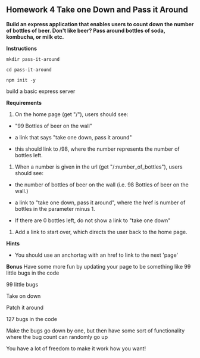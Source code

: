 ## Homework 4 Take one Down and Pass it Around

**Build an express application that enables users to count down the number of bottles of beer. Don't like beer? Pass around bottles of soda, kombucha, or milk etc.**

**Instructions**

`mkdir pass-it-around`

`cd pass-it-around`

`npm init -y`

build a basic express server


**Requirements**

1. On the home page (get "/"), users should see:

* "99 Bottles of beer on the wall"

* a link that says "take one down, pass it around"

* this should link to /98, where the number represents the number of bottles left.

1. When a number is given in the url (get "/:number_of_bottles"), users should see:

* the number of bottles of beer on the wall (i.e. 98 Bottles of beer on the wall.)

* a link to "take one down, pass it around", where the href is number of bottles in the parameter minus 1.

* If there are 0 bottles left, do not show a link to "take one down"

1. Add a link to start over, which directs the user back to the home page.


**Hints**

* You should use an anchortag with an href to link to the next 'page'

**Bonus**
Have some more fun by updating your page to be something like
99 little bugs in the code

99 little bugs

Take on down

Patch it around

127 bugs in the code

Make the bugs go down by one, but then have some sort of functionality where the bug count can randomly go up

You have a lot of freedom to make it work how you want!